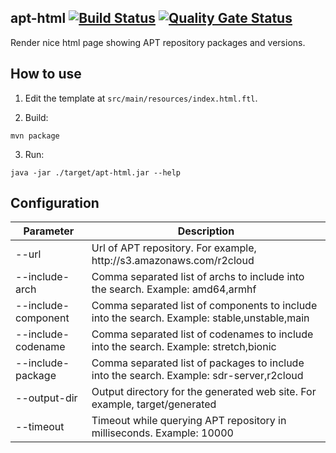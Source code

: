 ## apt-html [![Build Status](https://travis-ci.com/dernasherbrezon/apt-html.svg?branch=master)](https://travis-ci.com/dernasherbrezon/apt-html) [![Quality Gate Status](https://sonarcloud.io/api/project_badges/measure?project=dernasherbrezon_apt-html&metric=alert_status)](https://sonarcloud.io/dashboard?id=dernasherbrezon_apt-html)

Render nice html page showing APT repository packages and versions.

## How to use

1. Edit the template at ```src/main/resources/index.html.ftl```.

2. Build:

```
mvn package
```

3. Run:

```
java -jar ./target/apt-html.jar --help
```

## Configuration

<table>
  <thead>
    <tr>
      <th>
        Parameter
      </th>
      <th>
        Description
      </th>
    </tr>
  </thead>
  <tbody>
	<tr>
    <td>--url</td>
    <td>Url of APT repository. For example, http://s3.amazonaws.com/r2cloud</td>
    </tr>
    <tr>
    <td>--include-arch</td>
    <td>Comma separated list of archs to include into the search. Example: amd64,armhf</td>
    </tr>
    <tr>
    <td>--include-component</td>
    <td>Comma separated list of components to include into the search. Example: stable,unstable,main</td>
    </tr>
	<tr>
    <td>--include-codename</td>
    <td>Comma separated list of codenames to include into the search. Example: stretch,bionic</td>
    </tr>
	  <tr>
    <td>--include-package</td>
    <td>Comma separated list of packages to include into the search. Example: sdr-server,r2cloud</td>
    </tr>
	  <tr>
    <td>--output-dir</td>
    <td>Output directory for the generated web site. For example, target/generated</td>
    </tr>
    <tr>
    <td>--timeout</td>
    <td>Timeout while querying APT repository in milliseconds. Example: 10000</td>
    </tr>
  </tbody>
</table>



